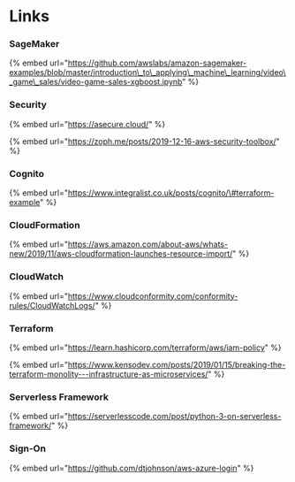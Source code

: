 # Links

### SageMaker

{% embed url="https://github.com/awslabs/amazon-sagemaker-examples/blob/master/introduction\_to\_applying\_machine\_learning/video\_game\_sales/video-game-sales-xgboost.ipynb" %}

### Security

{% embed url="https://asecure.cloud/" %}

{% embed url="https://zoph.me/posts/2019-12-16-aws-security-toolbox/" %}



### Cognito

{% embed url="https://www.integralist.co.uk/posts/cognito/\#terraform-example" %}

### CloudFormation

{% embed url="https://aws.amazon.com/about-aws/whats-new/2019/11/aws-cloudformation-launches-resource-import/" %}

### CloudWatch

{% embed url="https://www.cloudconformity.com/conformity-rules/CloudWatchLogs/" %}

### Terraform

{% embed url="https://learn.hashicorp.com/terraform/aws/iam-policy" %}

{% embed url="https://www.kensodev.com/posts/2019/01/15/breaking-the-terraform-monolity---infrastructure-as-microservices/" %}

### Serverless Framework

{% embed url="https://serverlesscode.com/post/python-3-on-serverless-framework/" %}



### Sign-On

{% embed url="https://github.com/dtjohnson/aws-azure-login" %}



